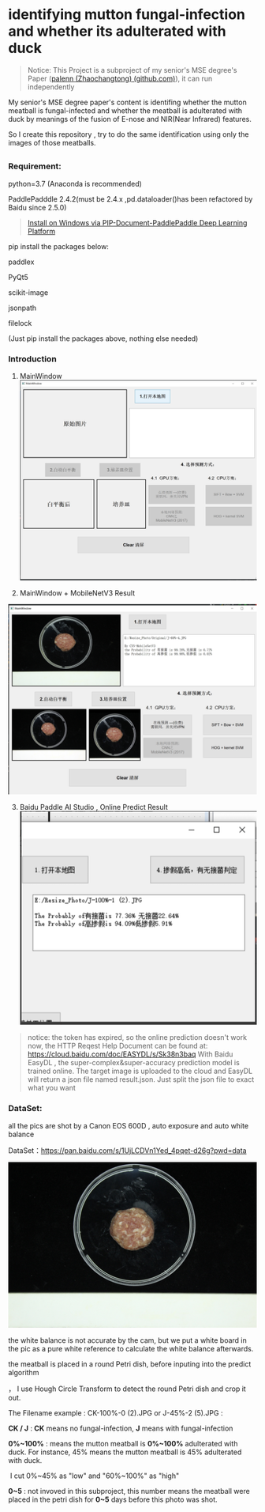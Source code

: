 # identifying mutton fungal-infection and whether its adulterated with duck

> Notice: This Project is a subproject of my senior's  MSE degree's Paper ([palenn (Zhaochangtong) (github.com)](https://github.com/palenn)), it can run independently

My senior's MSE degree paper's content is identifing whether the mutton meatball is fungal-infected and whether the meatball is adulterated with duck by meanings of the fusion of E-nose and NIR(Near Infrared) features.

So I create  this repository , try to do the same identification using only the images of those meatballs.

## 

### Requirement:


python=3.7 (Anaconda is recommended)

PaddlePadddle 2.4.2(must be 2.4.x ,pd.dataloader()has been refactored by Baidu since 2.5.0)

> [Install on Windows via PIP-Document-PaddlePaddle Deep Learning Platform](https://www.paddlepaddle.org.cn/documentation/docs/en/2.4/install/pip/windows-pip_en.html)


pip install the packages below:

paddlex

PyQt5

scikit-image

jsonpath

filelock

(Just pip install the packages above, nothing else needed)


### Introduction

1. MainWindow
 ![MainWindow](readme_image/MainWindow_WithoutPic.png)

2. MainWindow + MobileNetV3 Result

 ![MainWindow2](readme_image/MainWindow_WithPic.png)

3. Baidu Paddle AI Studio , Online Predict Result
 ![UI](readme_image/UI_Preview2.png)

>notice: the token has expired, so the online prediction doesn't work now, the HTTP Reqest Help Document can be found at: https://cloud.baidu.com/doc/EASYDL/s/Sk38n3baq
>With Baidu EasyDL , the super-complex&super-accuracy prediction model is trained online. The target image is uploaded to the cloud and EasyDL will return a json file named result.json. Just split the json file to exact what you want


### DataSet:

all the pics are shot by a Canon EOS 600D ,  auto exposure and auto white balance

DataSet：https://pan.baidu.com/s/1UjLCDVn1Yed_4pqet-d26g?pwd=data 


 ![example_pic](readme_image/example_image.JPG)

the white balance is not accurate by the cam, but we put a white board in the pic as a pure white reference to calculate the white balance afterwards.

the meatball is placed in a round Petri dish, before inputing into the predict algorithm

， I use Hough Circle Transform to detect the round Petri dish and crop it out.



The Filename example : CK-100%-0 (2).JPG  or J-45%-2 (5).JPG :

__CK / J__ : **CK** means no fungal-infection, **J** means with fungal-infection

**0%~100%** : means the mutton meatball is  **0%~100%** adulterated with duck. For instance, 45% means the mutton meatball is 45% adulterated with duck.  

​	 I cut 0%~45% as "low"  and "60%~100%" as "high"

**0~5** : not invoved in this subproject, this number means the meatball  were placed in the petri dish for **0~5** days before this photo was shot. 

